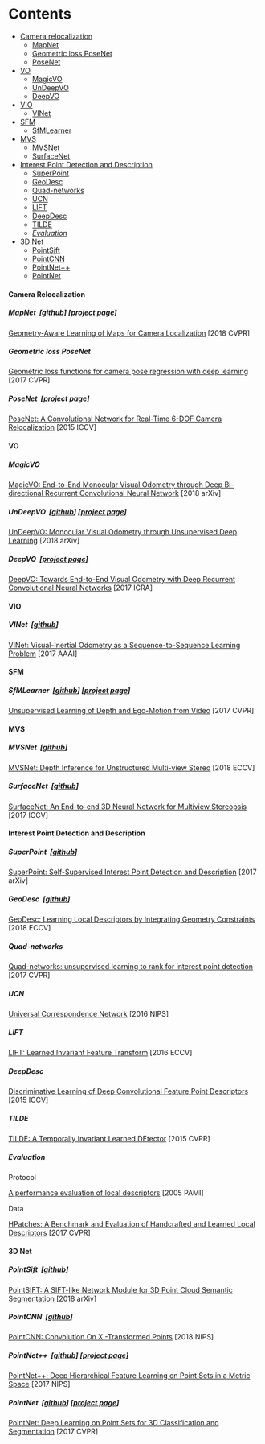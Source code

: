 # Contents  
- [Camera relocalization](#camera-relocalization)
	- [MapNet](#mapnet-githubproject-page)
	- [Geometric loss PoseNet](#geometric-loss-posenet)
	- [PoseNet](#posenet-project-page)
- [VO](#vo)
	- [MagicVO](#magicvo)
	- [UnDeepVO](#undeepvo-githubproject-page)
	- [DeepVO](#deepvo-project-page)
- [VIO](#vio)
	- [VINet](#vinet-github)
- [SFM](#sfm)
	- [SfMLearner](#sfmlearner-githubproject-page)
- [MVS](#mvs)
	- [MVSNet](#mvsnet-github)
	- [SurfaceNet](#surfacenet-github)
- [Interest Point Detection and Description](#interest-point-detection-and-description)  
	- [SuperPoint](#superpoint-github)
	- [GeoDesc](#geodesc-github)
	- [Quad-networks](#quad-networks)
	- [UCN](#ucn)
	- [LIFT](#lift)
	- [DeepDesc](#deepdesc)
	- [TILDE](#tilde)
	- [*Evaluation*](#evaluation)
- [3D Net](#3d-net)   
  - [PointSift](#pointsift-github) 
  - [PointCNN](#pointcnn-github) 
  - [PointNet++](#pointnet-githubproject-page)  
  - [PointNet](#pointnet-githubproject-page-1) 

#### Camera Relocalization

##### MapNet &nbsp;[[github](https://github.com/NVlabs/geomapnet)]&nbsp;[[project page](https://research.nvidia.com/publication/2018-06_Geometry-Aware-Learning-of)]
[ Geometry-Aware Learning of Maps for Camera Localization](https://arxiv.org/abs/1712.03342) [2018 CVPR]

##### Geometric loss PoseNet 
[Geometric loss functions for camera pose regression with deep learning](https://arxiv.org/abs/1704.00390) [2017 CVPR]

##### PoseNet &nbsp;[[project page](http://mi.eng.cam.ac.uk/projects/relocalisation/)]
[PoseNet: A Convolutional Network for Real-Time 6-DOF Camera Relocalization](https://arxiv.org/abs/1505.07427) [2015 ICCV]

#### VO

##### MagicVO
[MagicVO: End-to-End Monocular Visual Odometry through Deep Bi-directional
Recurrent Convolutional Neural Network](https://arxiv.org/pdf/1811.10964) [2018 arXiv]

##### UnDeepVO &nbsp;[[github](https://github.com/drmaj/UnDeepVO)]&nbsp;[[project page](http://senwang.gitlab.io/UnDeepVO/)]
[UnDeepVO: Monocular Visual Odometry through Unsupervised Deep Learning](https://arxiv.org/abs/1709.06841) [2018 arXiv]

##### DeepVO &nbsp;[[project page](http://senwang.gitlab.io/DeepVO/)] 
[DeepVO: Towards End-to-End Visual Odometry with Deep Recurrent Convolutional Neural Networks](https://arxiv.org/abs/1709.08429) [2017 ICRA]

#### VIO

##### VINet &nbsp;[[github](https://github.com/HTLife/VINet)]
[VINet: Visual-Inertial Odometry as a Sequence-to-Sequence Learning Problem](https://arxiv.org/abs/1701.08376) [2017 AAAI]

#### SFM

##### SfMLearner &nbsp;[[github](https://github.com/tinghuiz/SfMLearner)]&nbsp;[[project page](https://people.eecs.berkeley.edu/~tinghuiz/projects/SfMLearner/)]
[Unsupervised Learning of Depth and Ego-Motion from Video](https://arxiv.org/abs/1704.07813) [2017 CVPR]

#### MVS

##### MVSNet &nbsp;[[github](https://github.com/YoYo000/MVSNet)]
[MVSNet: Depth Inference for Unstructured Multi-view Stereo](https://arxiv.org/abs/1804.02505) [2018 ECCV]

##### SurfaceNet &nbsp;[[github](https://github.com/mjiUST/SurfaceNet)]
[SurfaceNet: An End-to-end 3D Neural Network for Multiview Stereopsis](https://arxiv.org/abs/1708.01749) [2017 ICCV]

#### Interest Point Detection and Description

##### SuperPoint &nbsp;[[github](https://github.com/MagicLeapResearch/SuperPointPretrainedNetwork)]
[SuperPoint: Self-Supervised Interest Point Detection and Description](https://arxiv.org/abs/1712.07629) [2017 arXiv]

##### GeoDesc &nbsp;[[github](https://github.com/lzx551402/geodesc)]
[GeoDesc: Learning Local Descriptors by Integrating Geometry Constraints](https://arxiv.org/abs/1807.06294) [2018 ECCV]

##### Quad-networks
[Quad-networks: unsupervised learning to rank for interest point detection](https://arxiv.org/abs/1611.07571) [2017 CVPR]

##### UCN
[Universal Correspondence Network](https://arxiv.org/abs/1606.03558) [2016 NIPS]

##### LIFT
[LIFT: Learned Invariant Feature Transform](https://arxiv.org/abs/1603.09114) [2016 ECCV]

##### DeepDesc
[ Discriminative Learning of Deep Convolutional Feature Point Descriptors](https://icwww.epfl.ch/~trulls/pdf/iccv-2015-deepdesc.pdf) [2015 ICCV]

#####  TILDE
[ TILDE: A Temporally Invariant Learned DEtector](https://arxiv.org/abs/1411.4568) [2015 CVPR]

##### *Evaluation* 
Protocol

[A performance evaluation of local descriptors](https://www.robots.ox.ac.uk/~vgg/research/affine/det_eval_files/mikolajczyk_pami2004.pdf) [2005 PAMI]

Data

[HPatches: A Benchmark and Evaluation of Handcrafted and Learned Local Descriptors](https://arxiv.org/abs/1704.05939) [2017 CVPR]

#### 3D Net
##### PointSift &nbsp;[[github](https://github.com/MVIG-SJTU/pointSIFT)]
[PointSIFT: A SIFT-like Network Module for 3D Point Cloud Semantic Segmentation](https://arxiv.org/abs/1807.00652) [2018 arXiv]

##### PointCNN &nbsp;[[github](https://github.com/yangyanli/PointCNN)]
[PointCNN: Convolution On X -Transformed Points](https://arxiv.org/abs/1801.07791) [2018 NIPS]

##### PointNet++ &nbsp;[[github](https://github.com/charlesq34/pointnet2)]&nbsp;[[project page](http://stanford.edu/~rqi/pointnet2/)]
[PointNet++: Deep Hierarchical Feature Learning on Point Sets in a Metric Space](https://arxiv.org/abs/1706.02413) [2017 NIPS]

##### PointNet &nbsp;[[github](https://github.com/charlesq34/pointnet)]&nbsp;[[project page](http://stanford.edu/~rqi/pointnet/)]
[PointNet: Deep Learning on Point Sets for 3D Classification and Segmentation](https://arxiv.org/abs/1612.00593) [2017 CVPR]


